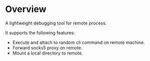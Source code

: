 # Overview

A lightweight debugging tool for remote process.

It supports the following features:

- Execute and attach to random cli command on remote machine.
- Forward socks5 proxy on remote.
- Mount a local directory to remote.
